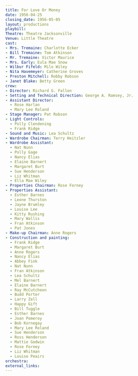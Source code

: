 ```yaml
---
title: For Love Or Money
date: 1956-04-25
closing_date: 1956-05-05
layout: productions
playbill:
Theatre: Theatre Jacksonville
Venue: Little Theatre
cast:
- Mrs. Tremaine: Charlotte Ecker
- Bill Tremaine: Tom Atkinson
- Mr. Tremaine: Victor Maurice
- Mrs. Early: Eula Mae Snow
- Wilbur Fifeld: Milo Wiley
- Nita Havemeyer: Catherine Groves
- Preston Mitchell: Robby Robson
- Janet Blake: Betty Green
crew:
- Director: Richard G. Fallon
- Setting and Technical Direction: George A. Ramsey, Jr.
- Assistant Director:
  - Rose Harlan
  - Mary Lee Roland
- Stage Manager: Pat Robson
- Light Controls:
  - Polly Clendening
  - Frank Ridge
- Sound and Music: Lea Schultz
- Wardrobe Chairman: Terry Heitzler
- Wardrobe Assistant:
  - Nat Nunn
  - Polly Gage
  - Nancy Elias
  - Elaine Barnert
  - Margaret Burt
  - Sue Henderson
  - Liz Whitman
  - Ella Mae Wiley
- Properties Chairman: Rose Forney
- Properties Assistant:
  - Esther Barnes
  - Leone Thurston
  - Jayne Brumley
  - Louise Lee
  - Kitty Rushing
  - Mary Wallis
  - Fran Atkinson
  - Pat Jones
- Make-up Chairman: Anne Rogers
- Construction and painting:
  - Frank Ridge
  - Margaret Burt
  - Anne Rogers
  - Nancy Elias
  - Abbey Fink
  - Nat Nunn
  - Fran Atkinson
  - Lea Schultz
  - Mel Barnert
  - Elaine Barnert
  - Ray McCutcheon
  - Budd Porter
  - Larry Zell
  - Happy Gift
  - Bill Tuggle
  - Esther Barnes
  - Joan Pomeroy
  - Bob Kornegay
  - Mary Lee Roland
  - Sue Henderson
  - Ross Henderson
  - Mattie Godwin
  - Rose Forney
  - Liz Whitman
  - Louise Peairs
orchestra:
external_links:
---
```



